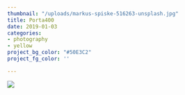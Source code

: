 ```yaml
---
thumbnail: "/uploads/markus-spiske-516263-unsplash.jpg"
title: Porta400
date: 2019-01-03
categories:
- photography
- yellow
project_bg_color: "#50E3C2"
project_fg_color: ''

---
```

![](/uploads/markus-spiske-516263-unsplash.jpg)